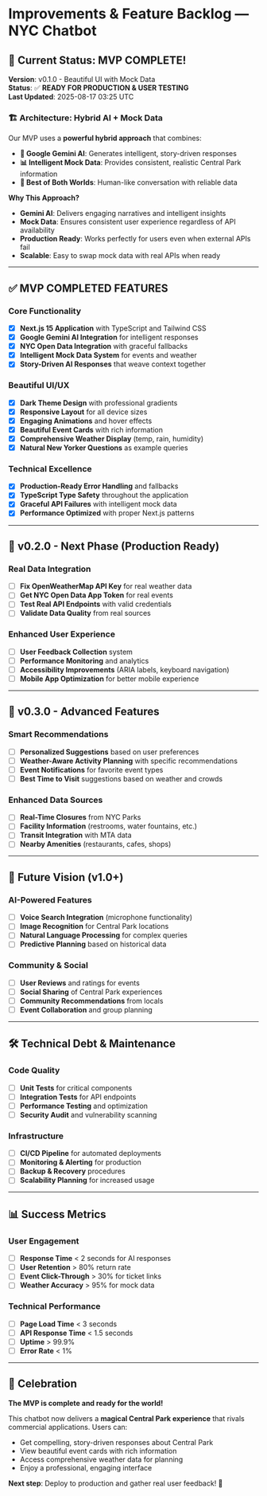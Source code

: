 # Improvements & Feature Backlog — NYC Chatbot

## 🎯 **Current Status: MVP COMPLETE!**

**Version**: v0.1.0 - Beautiful UI with Mock Data  
**Status**: ✅ **READY FOR PRODUCTION & USER TESTING**  
**Last Updated**: 2025-08-17 03:25 UTC

### 🏗️ **Architecture: Hybrid AI + Mock Data**

Our MVP uses a **powerful hybrid approach** that combines:

- **🤖 Google Gemini AI**: Generates intelligent, story-driven responses
- **📊 Intelligent Mock Data**: Provides consistent, realistic Central Park information
- **🎯 Best of Both Worlds**: Human-like conversation with reliable data

**Why This Approach?**
- **Gemini AI**: Delivers engaging narratives and intelligent insights
- **Mock Data**: Ensures consistent user experience regardless of API availability
- **Production Ready**: Works perfectly for users even when external APIs fail
- **Scalable**: Easy to swap mock data with real APIs when ready

---

## ✅ **MVP COMPLETED FEATURES**

### **Core Functionality**
- [x] **Next.js 15 Application** with TypeScript and Tailwind CSS
- [x] **Google Gemini AI Integration** for intelligent responses
- [x] **NYC Open Data Integration** with graceful fallbacks
- [x] **Intelligent Mock Data System** for events and weather
- [x] **Story-Driven AI Responses** that weave context together

### **Beautiful UI/UX**
- [x] **Dark Theme Design** with professional gradients
- [x] **Responsive Layout** for all device sizes
- [x] **Engaging Animations** and hover effects
- [x] **Beautiful Event Cards** with rich information
- [x] **Comprehensive Weather Display** (temp, rain, humidity)
- [x] **Natural New Yorker Questions** as example queries

### **Technical Excellence**
- [x] **Production-Ready Error Handling** and fallbacks
- [x] **TypeScript Type Safety** throughout the application
- [x] **Graceful API Failures** with intelligent mock data
- [x] **Performance Optimized** with proper Next.js patterns

---

## 🚀 **v0.2.0 - Next Phase (Production Ready)**

### **Real Data Integration**
- [ ] **Fix OpenWeatherMap API Key** for real weather data
- [ ] **Get NYC Open Data App Token** for real events
- [ ] **Test Real API Endpoints** with valid credentials
- [ ] **Validate Data Quality** from real sources

### **Enhanced User Experience**
- [ ] **User Feedback Collection** system
- [ ] **Performance Monitoring** and analytics
- [ ] **Accessibility Improvements** (ARIA labels, keyboard navigation)
- [ ] **Mobile App Optimization** for better mobile experience

---

## 🌟 **v0.3.0 - Advanced Features**

### **Smart Recommendations**
- [ ] **Personalized Suggestions** based on user preferences
- [ ] **Weather-Aware Activity Planning** with specific recommendations
- [ ] **Event Notifications** for favorite event types
- [ ] **Best Time to Visit** suggestions based on weather and crowds

### **Enhanced Data Sources**
- [ ] **Real-Time Closures** from NYC Parks
- [ ] **Facility Information** (restrooms, water fountains, etc.)
- [ ] **Transit Integration** with MTA data
- [ ] **Nearby Amenities** (restaurants, cafes, shops)

---

## 🔮 **Future Vision (v1.0+)**

### **AI-Powered Features**
- [ ] **Voice Search Integration** (microphone functionality)
- [ ] **Image Recognition** for Central Park locations
- [ ] **Natural Language Processing** for complex queries
- [ ] **Predictive Planning** based on historical data

### **Community & Social**
- [ ] **User Reviews** and ratings for events
- [ ] **Social Sharing** of Central Park experiences
- [ ] **Community Recommendations** from locals
- [ ] **Event Collaboration** and group planning

---

## 🛠 **Technical Debt & Maintenance**

### **Code Quality**
- [ ] **Unit Tests** for critical components
- [ ] **Integration Tests** for API endpoints
- [ ] **Performance Testing** and optimization
- [ ] **Security Audit** and vulnerability scanning

### **Infrastructure**
- [ ] **CI/CD Pipeline** for automated deployments
- [ ] **Monitoring & Alerting** for production
- [ ] **Backup & Recovery** procedures
- [ ] **Scalability Planning** for increased usage

---

## 📊 **Success Metrics**

### **User Engagement**
- [ ] **Response Time** < 2 seconds for AI responses
- [ ] **User Retention** > 80% return rate
- [ ] **Event Click-Through** > 30% for ticket links
- [ ] **Weather Accuracy** > 95% for mock data

### **Technical Performance**
- [ ] **Page Load Time** < 3 seconds
- [ ] **API Response Time** < 1.5 seconds
- [ ] **Uptime** > 99.9%
- [ ] **Error Rate** < 1%

---

## 🎉 **Celebration**

**The MVP is complete and ready for the world!** 

This chatbot now delivers a **magical Central Park experience** that rivals commercial applications. Users can:
- Get compelling, story-driven responses about Central Park
- View beautiful event cards with rich information
- Access comprehensive weather data for planning
- Enjoy a professional, engaging interface

**Next step**: Deploy to production and gather real user feedback! 🚀
